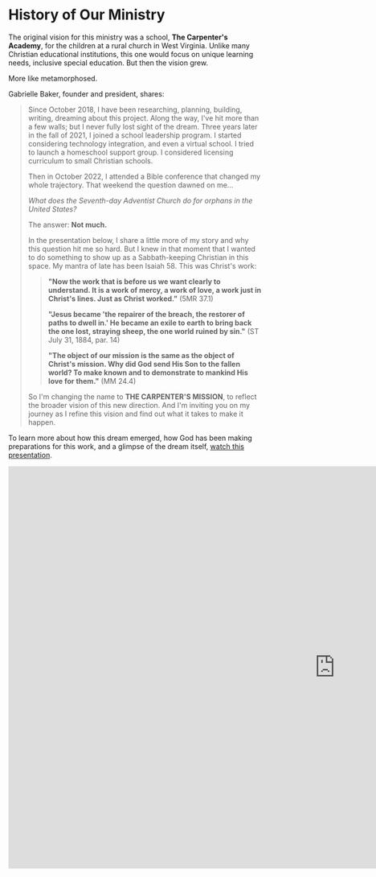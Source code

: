 # History of Our Ministry

The original vision for this ministry was a school, **The Carpenter's Academy**, for the children at a rural church in West Virginia. Unlike many Christian educational institutions, this one would  focus on unique learning needs, inclusive special education. But then the vision grew.

More like metamorphosed.

Gabrielle Baker, founder and president, shares:

> Since October 2018, I have been researching, planning, building, writing, dreaming about this project. Along the way, I've hit more than a few walls; but I never fully lost sight of the dream. Three years later in the fall of 2021, I joined a school leadership program. I started considering technology integration, and even a virtual school. I tried to launch a homeschool support group. I considered licensing curriculum to small Christian schools. 
>
> Then in October 2022, I attended a Bible conference that changed my whole trajectory. That weekend the question dawned on me...
>
> *What does the Seventh-day Adventist Church do for orphans in the United States?*
>
> The answer: **Not much.**
>
> In the presentation below, I share a little more of my story and why this question hit me so hard. But I knew in that moment that I wanted to do something to show up as a Sabbath-keeping Christian in this space. My mantra of late has been Isaiah 58. This was Christ's work:
>
> 
>
> > **"Now the work that is before us we want clearly to understand. It is a work of mercy, a work of love, a work just in Christ's lines. Just as Christ worked."** (5MR 37.1)
> >
> > **"Jesus became 'the repairer of the breach, the restorer of paths to dwell in.' He became an exile to earth to bring back the one lost, straying sheep, the one world ruined by sin."**  (ST July 31,  1884, par. 14)
> >
> > **"The object of our mission is the same as the object of Christ's mission. Why did God send His Son to the fallen world? To make known and to demonstrate to mankind His love for them."**  (MM 24.4)
>
> 
>
> So I'm changing the name to **THE CARPENTER'S MISSION**, to reflect the broader vision of this new direction. And I'm inviting you on my journey as I refine this vision and find out what it takes to make it happen.



To learn more about how this dream emerged, how God has been making preparations for this work, and a glimpse of the dream itself, [watch this presentation](https://threads.com/34522487847?s=g1H2VkpiGWiqKv23rGr1tA).

<iframe src="https://threads.com/34522487847?s=g1H2VkpiGWiqKv23rGr1tA&embed=true" width="1300px" height="800px" frameBorder="0" allowfullscreen>Loading...</iframe>

